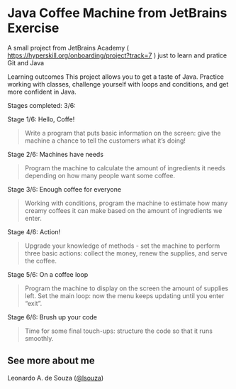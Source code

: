 # Java Coffee Machine from JetBrains Exercise
A small project from JetBrains Academy ( https://hyperskill.org/onboarding/project?track=7 ) just to learn and pratice Git and Java

Learning outcomes
This project allows you to get a taste of Java. Practice working with classes, challenge yourself with loops and conditions, and get more confident in Java.

Stages completed: 3/6:

Stage 1/6: Hello, Coffe!
>Write a program that puts basic information on the screen: give the machine a chance to tell the customers what it’s doing!

Stage 2/6: Machines have needs
>Program the machine to calculate the amount of ingredients it needs depending on how many people want some coffee.

Stage 3/6: Enough coffee for everyone
>Working with conditions, program the machine to estimate how many creamy coffees it can make based on the amount of ingredients we enter.

Stage 4/6: Action!
>Upgrade your knowledge of methods - set the machine to perform three basic actions: collect the money, renew the supplies, and serve the coffee.

Stage 5/6: On a coffee loop
>Program the machine to display on the screen the amount of supplies left. Set the main loop: now the menu keeps updating until you enter “exit”.

Stage 6/6: Brush up your code
>Time for some final touch-ups: structure the code so that it runs smoothly.

## See more about me

Leonardo A. de Souza ([@lsouza](lsouza.sleek.page))
